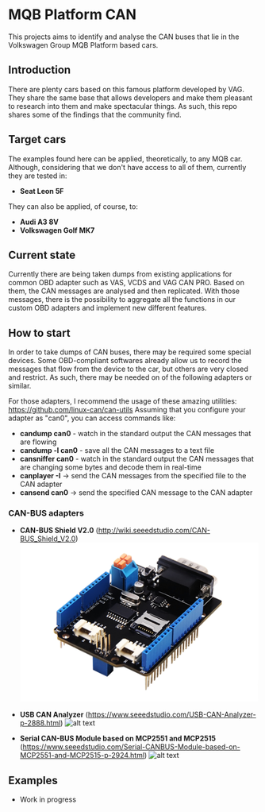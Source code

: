 # MQB Platform CAN
This projects aims to identify and analyse the CAN buses that lie in the Volkswagen Group MQB Platform based cars.
## Introduction
There are plenty cars based on this famous platform developed by VAG. They share the same base that allows developers and make them pleasant to research into them and make spectacular things. As such, this repo shares some of the findings that the community find.

## Target cars
The examples found here can be applied, theoretically, to any MQB car. Although, considering that we don't have access to all of them, currently they are tested in:

- <b>Seat Leon 5F</b>

They can also be applied, of course, to:
- <b>Audi A3 8V</b>
- <b>Volkswagen Golf MK7</b>

## Current state
Currently there are being taken dumps from existing applications for common OBD adapter such as VAS, VCDS and VAG CAN PRO. Based on them, the CAN messages are analysed and then replicated. With those messages, there is the possibility to aggregate all the functions in our custom OBD adapters and implement new different features.

## How to start
In order to take dumps of CAN buses, there may be required some special devices. Some OBD-compliant softwares already allow us to record the messages that flow from the device to the car, but others are very closed and restrict. As such, there may be needed on of the following adapters or similar.

For those adapters, I recommend the usage of these amazing utilities: https://github.com/linux-can/can-utils
Assuming that you configure your adapter as "can0", you can access commands like:
- <b>candump can0</b> - watch in the standard output the CAN messages that are flowing
- <b>candump -l can0</b> - save all the CAN messages to a text file
- <b>cansniffer can0</b> - watch in the standard output the CAN messages that are changing some bytes and decode them in real-time
- <b>canplayer -I</b> <filename> -> send the CAN messages from the specified file to the CAN adapter
- <b>cansend can0</b> <CAN message> -> send the specified CAN message to the CAN adapter

### CAN-BUS adapters
- <b>CAN-BUS Shield V2.0</b> (http://wiki.seeedstudio.com/CAN-BUS_Shield_V2.0)
![alt text](https://github.com/SeeedDocument/CAN-BUS-Shield-V2.0/raw/master/img/CAN_BUS_Shield_V2.jpg)

- <b>USB CAN Analyzer</b> (https://www.seeedstudio.com/USB-CAN-Analyzer-p-2888.html)
![alt text](https://statics3.seeedstudio.com/seeed/file/2017-06/bazaar487719_1.jpg)

- <b>Serial CAN-BUS Module based on MCP2551 and MCP2515</b> (https://www.seeedstudio.com/Serial-CANBUS-Module-based-on-MCP2551-and-MCP2515-p-2924.html)
![alt text](https://statics3.seeedstudio.com/seeed/file/2018-08/bazaar891352_img_2945a.JPG)

## Examples
- Work in progress
